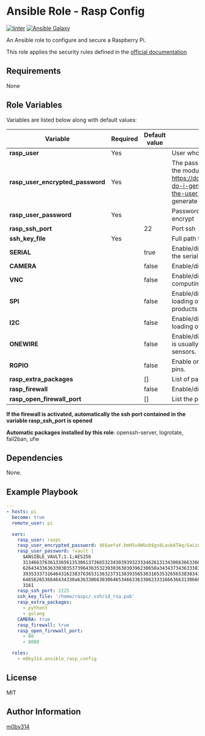 Ansible Role - Rasp Config
===========================

[![linter](https://github.com/m0by314/ansible_rasp_config/workflows/linter/badge.svg?event=push)](https://github.com/m0by314/ansible_rasp_config/actions?query=workflow%3ACI)
[![Ansible Galaxy](https://img.shields.io/badge/ansible--galaxy-raspberry--pi-green)](https://galaxy.ansible.com/m0by314/ansible_rasp_config)

An Ansible role to configure and secure a Raspberry Pi.

This role applies the security rules defined in the [official documentation](https://www.raspberrypi.org/documentation/configuration/security.md)


Requirements
------------

None

Role Variables
--------------

Variables are listed below along with default values:

Variable                          | Required | Default value | Description/Comment
----------------------------------| -------- | --------------| -----------
**rasp_user**                     |  Yes     |               | User who will replace pi user
**rasp_user_encrypted_password**  |  Yes     |               | The password must be encrypted for the use of the module. See  https://docs.ansible.com/ansible/faq.html#how-do-i-generate-encrypted-passwords-for-the-user-module for details on various ways to generate these password values.
**rasp_user_password**            |  Yes     |               | Password encrypt with ansible-vault or not encrypt 
**rasp_ssh_port**                 |          | 22            | Port ssh 
**ssh_key_file**                  |  Yes     |               | Full path to the id_rsa.pub key
**SERIAL**                        |          | true          | Enable/disable shell and kernel messages on the serial connection. (enabled by default)
**CAMERA**                        |          | false         | Enable/disable the CSI camera interface
**VNC**                           |          | false         | Enable/disable the RealVNC virtual network computing server
**SPI**                           |          | false         | Enable/disable SPI interfaces and automatic loading of the SPI kernel module, needed for products such as PiFace.
**I2C**                           |          | false         | Enable/disable I2C interfaces and automatic loading of the I2C kernel module.
**ONEWIRE**                       |          | false         | Enable/disable the Dallas 1-wire interface. This is usually used for DS18B20 temperature sensors.
**RGPIO**                         |          | false         | Enable or disable remote access to the GPIO pins.
**rasp_extra_packages**           |          | []            | List of packages to install.
**rasp_firewall**                 |          | false         | Enable/disable firewall
**rasp_open_firewall_port**       |          | []            | List the ports to open

**If the firewall is activated, automatically the ssh port contained in the variable rasp_ssh_port is opened** 

**Automatic packages installed by this role**: openssh-server, logrotate, fail2ban, ufw

Dependencies
------------

None.

Example Playbook
----------------

```yaml
---
- hosts: pi
  become: true
  remote_user: pi

  vars:
    rasp_user: raspc
    rasp_user_encrypted_password: $6$aefaY.bmHSu4WUub$gs6LaubATAq/GaizAbP83BGZe/eCJjneMbSweBiTBuyYIJt1zyh9n0hE.65IKaCUv4dcrlts8vbY1d3JckRco/
    rasp_user_password: !vault |
      $ANSIBLE_VAULT;1.1;AES256
      31346637636133656135306137366532343039393233346261313430663663366335333865373663
      6264343363633030353739643635323930363030396230650a343437343633383965653033353535
      39353337316464316238376365313632373138393565383165353265653838343933366230666634
      6465626536646434330a636330663030646534663363306233316663663130666133633133643635
      3161
    rasp_ssh_port: 2225
    ssh_key_file: '/home/raspc/.ssh/id_rsa.pub'
    rasp_extra_packages:
      - python3
      - golang
    CAMERA: true
    rasp_firewall: true
    rasp_open_firewall_port:
      - 80
      - 8080

  roles:
    - m0by314.ansible_rasp_config
```

License
-------

MIT

Author Information
------------------

[m0by314](https://github.com/m0by314)
